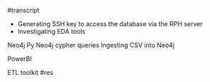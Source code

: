 

#transcript



* Generating SSH key to access the database via the RPH server
* Investigating EDA tools

Neo4j
	Py Neo4j
	cypher queries
	Ingesting CSV into Neo4j
	
PowerBI

ETL toolkit
#res


